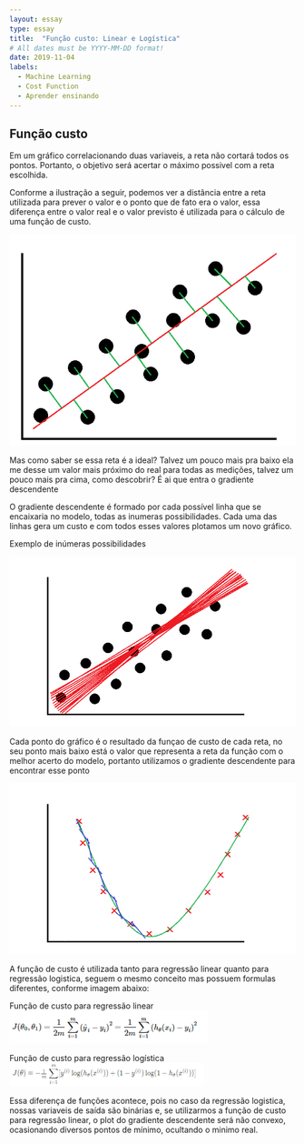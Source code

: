 ```yaml
---
layout: essay
type: essay
title:  "Função custo: Linear e Logística"
# All dates must be YYYY-MM-DD format!
date: 2019-11-04
labels:
  - Machine Learning
  - Cost Function
  - Aprender ensinando
---
```




## Função custo

<p> Em um gráfico correlacionando duas variaveis, a reta não cortará todos os pontos. Portanto, o objetivo será acertar o máximo possivel com a reta escolhida.</p>
<p> Conforme a ilustração a seguir, podemos ver a distância entre a reta utilizada para prever o valor e o ponto que de fato era o valor, essa diferença entre o valor real e o valor previsto é utilizada para o cálculo de uma função de custo.</p>

<img class="ui fluid image" src="../images/exe_func_cust.png">

<p>Mas como saber se essa reta é a ideal? Talvez um pouco mais pra baixo ela me desse um valor mais próximo do real para todas as medições, talvez um pouco mais pra cima, como descobrir? É ai que entra o gradiente descendente</p>

<p> O gradiente descendente é formado por cada possível linha que se encaixaria no modelo, todas as inumeras possibilidades. Cada uma das linhas gera um custo e com todos esses valores plotamos um novo gráfico.</p>

<p>Exemplo de inúmeras possibilidades</p>
<img class="ui fluid image" src="../images/exe_func_cust2.png">

<p>Cada ponto do gráfico é o resultado da funçao de custo de cada reta, no seu ponto mais baixo está o valor que representa a reta da função com o melhor acerto do modelo, portanto utilizamos o gradiente descendente para encontrar esse ponto</p>

<img class="ui fluid image" src="../images/exe_func_cust3.png">

<p>A função de custo é utilizada tanto para regressão linear quanto para regressão logistica, seguem o mesmo conceito mas possuem formulas diferentes, conforme imagem abaixo:</p>

Função de custo para regressão linear
<img class="ui fluid image" src="../images/linear_costfunc.png">
	
Função de custo para regressão logística
<img class="ui fluid image" src="../images/log_costfunc.png">

<p>Essa diferença de funções acontece, pois no caso da regressão logistica, nossas variaveis de saída são binárias e, se utilizarmos a função de custo para regressão linear, o plot do gradiente descendente será não convexo, ocasionando diversos pontos de mínimo, ocultando o minimo real.</p>

	




